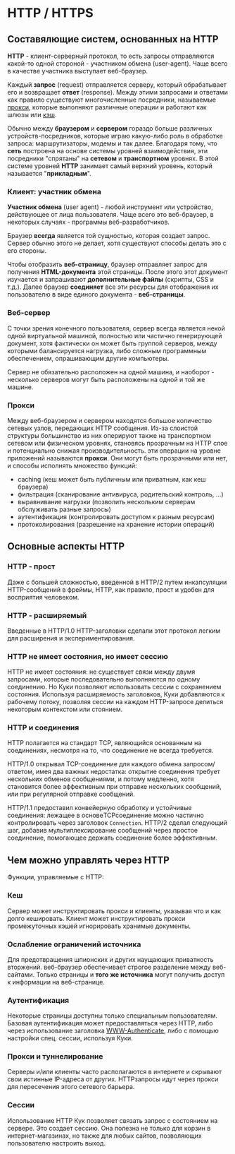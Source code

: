 # HTTP / HTTPS

## Составялющие систем, основанных на HTTP

**HTTP** - клиент-серверный протокол, то есть запросы отправляются какой-то одной стороной - участником обмена (user-agent). Чаще всего в качестве участника выступает веб-браузер.

Каждый **запрос** (request) отправляется серверу, который обрабатывает его и возвращает **ответ** (response). Между этими запросами и ответами как правило существуют многочисленные посредники, называемые [прокси](https://developer.mozilla.org/ru/docs/Glossary/Proxy_server), которые выполняют различные операции и работают как шлюзы или [кэш](https://developer.mozilla.org/ru/docs/Glossary/Cache).

Обычно между **браузером** и **сервером** гораздо больше различных устройств-посредников, которые играю какую-либо роль в обработке запроса: маршрутизаторы, модемы и так далее. Благодаря тому, что **сеть** построена на основе системы уровней взаимодействия, эти посредники "спрятаны" на **сетевом** и **транспортном** уровнях. В этой системе уровней **HTTP** занимает самый верхний уровень, который называется "**прикладным**".

### Клиент: участник обмена

**Участник обмена** (user agent) - любой инструмент или устройство, действующее от лица пользователя. Чаще всего это веб-браузер, в некоторых случаях - программы веб-разработчиков.

Браузер **всегда** является той сущностью, которая создает запрос. Сервер обычно этого не делает, хотя существуют способы делать это с его стороны.

Чтобы отобразить **веб-страницу**, браузер отправляет запрос для получения **HTML-документа** этой страницы. После этого этот документ изучается и запрашивают **дополнительные файлы** (скрипты, CSS и т.д.). Далее браузер **соединяет** все эти ресурсы для отображения их пользователю в виде единого документа - **веб-страницы**.

### Веб-сервер

С точки зрения конечного пользователя, сервер всегда является некой одной виртуальной машиной, полностью или частично генерирующей документ, хотя фактически он может быть группой серверов, между которыми балансируется нагрузка, либо сложным программным обеспечением, опрашивающим другие компьютеры.

Сервер не обязательно расположен на одной машина, и наоборот - несколько серверов могут быть расположены на одной и той же машине.

### Прокси

Между веб-браузером и сервером находятся большое количество сетевых узлов, передающих HTTP сообщения. Из-за слоистой структуры большинство из них оперируют также на транспортном сетевом или физическом уровнях, становясь прозрачным на HTTP слое и потенциально снижая производительность. эти операции на уровне приложений называются **прокси**. Они могут быть прозрачными или нет, и способы исполнять множество функций:

- caching (кеш может быть публичным или приватным, как кеш браузера)
- фильтрация (сканирование антивируса, родительский контроль, …)
- выравнивание нагрузки (позволить нескольким серверам обслуживать разные запросы)
- аутентификация (контролировать доступом к разным ресурсам)
- протоколирования (разрешение на хранение истории операций)

## Основные аспекты HTTP

### HTTP - прост

Даже с большей сложностью, введенной в HTTP/2 путем инкапсуляции HTTP-сообщений в фреймы, HTTP, как правило, прост и удобен для восприятия человеком.

### HTTP - расширяемый

Введенные в HTTP/1.0 HTTP-заголовки сделали этот протокол легким для расширения и экспериментирования.

### HTTP не имеет состояния, но имеет сессию

HTTP не имеет состояния: не существует связи между двумя запросами, которые последовательно выполняются по одному соединению. Но Куки позволяют использовать сессии с сохранением состояния. Используя расширяемость заголовков, Куки добавляются к рабочему потоку, позволяя сессии на каждом HTTP-запросе делиться некоторым контекстом или стоянием.

### HTTP и соединения

HTTP полагается на стандарт TCP, являющийся основанным на соединениях, несмотря на то, что соединение не всегда требуется.

HTTP/1.0 открывал TCP-соединение для каждого обмена запросом/ответом, имея два важных недостатка: открытие соединения требует нескольких обменов сообщениями, и потому медленно, хотя становится более эффективным при отправке нескольких сообщений, или при регулярной отправке сообщений.

HTTP/1.1 предоставил конвейерную обработку и устойчивые соединения: лежащее в основеTCPсоединение можно частично контролировать через заголовок `Connection`. HTTP/2 сделал следующий шаг, добавив мультиплексирование сообщений через простое соединение, помогающее держать соединение более эффективным.

## Чем можно управлять через HTTP

Функции, управляемые с HTTP:

### Кеш

Сервер может инструктировать прокси и клиенты, указывая что и как долго кешировать.
Клиент может инструктировать прокси промежуточных кэшей игнорировать хранимые документы.

### Ослабление ограничений источника

Для предотвращения шпионских и других наущающих приватность вторжений. веб-браузер обеспечивает строгое разделение между веб-сайтами. Только страницы и **того же источника** могут получить доступ к информации на веб-странице.

### Аутентификация

Некоторые страницы доступны только специальным пользователям. Базовая аутентификация может предоставляться через HTTP, либо через использование заголовка [WWW-Authenticate](https://developer.mozilla.org/en-US/docs/Web/HTTP/Headers/WWW-Authenticate), либо с помощью настройки спец. сессии, используя Куки.

### Прокси и туннелирование

Серверы и/или клиенты часто располагаются в интернете и скрывают свои истинные IP-адреса от других. HTTPзапросы идут через прокси для пересечения этого сетевого барьера.

### Сессии

Использование HTTP Кук позволяет связать запрос с состоянием на сервере. Это создает сессию. Она полезна не только для корзин в интернет-магазинах, но также для любых сайтов, позволяющих пользователю настроить выход.